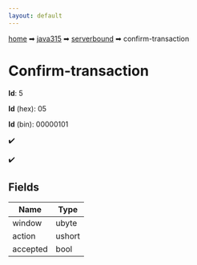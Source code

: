 ```yaml
---
layout: default
---
```


[home](/) ➡ [java315](/protocol/java315) ➡ [serverbound](/protocol/java315/serverbound) ➡ confirm-transaction

# Confirm-transaction

**Id**: 5

**Id** (hex): 05

**Id** (bin): 00000101

✔️

✔️

## Fields

Name | Type
---|---
window | ubyte
action | ushort
accepted | bool

